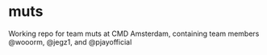 muts
====

Working repo for team muts at CMD Amsterdam, containing team members @wooorm, @jegz1, and @pjayofficial